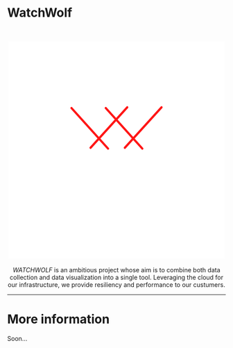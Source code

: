 # WatchWolf

</br>
<p align="center">
    <img src="assets/WATCHWOLF.png"/>
</p>
<p align="center"><i>WATCHWOLF</i> is an ambitious project whose aim is to combine both data collection and data visualization into a single tool. Leveraging the cloud for our infrastructure, we provide resiliency and performance to our custumers.</p>

---
# More information
Soon...
 